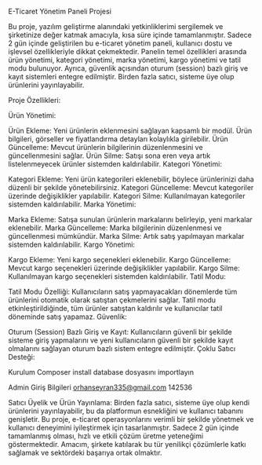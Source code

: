 E-Ticaret Yönetim Paneli Projesi

Bu proje, yazılım geliştirme alanındaki yetkinliklerimi sergilemek ve şirketinize değer katmak amacıyla, kısa süre içinde tamamlanmıştır. Sadece 2 gün içinde geliştirilen bu e-ticaret yönetim paneli, kullanıcı dostu ve işlevsel özellikleriyle dikkat çekmektedir. Panelin temel özellikleri arasında ürün yönetimi, kategori yönetimi, marka yönetimi, kargo yönetimi ve tatil modu bulunuyor. Ayrıca, güvenlik açısından oturum (session) bazlı giriş ve kayıt sistemleri entegre edilmiştir. Birden fazla satıcı, sisteme üye olup ürünlerini yayınlayabilir.

Proje Özellikleri:

Ürün Yönetimi:

Ürün Ekleme: Yeni ürünlerin eklenmesini sağlayan kapsamlı bir modül. Ürün bilgileri, görseller ve fiyatlandırma detayları kolaylıkla girilebilir.
Ürün Güncelleme: Mevcut ürünlerin bilgilerinin düzenlenmesini ve güncellenmesini sağlar.
Ürün Silme: Satışı sona eren veya artık listelenmeyecek ürünler sistemden kaldırılabilir.
Kategori Yönetimi:

Kategori Ekleme: Yeni ürün kategorileri eklenebilir, böylece ürünlerinizi daha düzenli bir şekilde yönetebilirsiniz.
Kategori Güncelleme: Mevcut kategoriler üzerinde değişiklikler yapılabilir.
Kategori Silme: Kullanılmayan kategoriler sistemden kaldırılabilir.
Marka Yönetimi:

Marka Ekleme: Satışa sunulan ürünlerin markalarını belirleyip, yeni markalar eklenebilir.
Marka Güncelleme: Marka bilgilerinin düzenlenmesi ve güncellenmesi mümkündür.
Marka Silme: Artık satış yapılmayan markalar sistemden kaldırılabilir.
Kargo Yönetimi:

Kargo Ekleme: Yeni kargo seçenekleri eklenebilir.
Kargo Güncelleme: Mevcut kargo seçenekleri üzerinde değişiklikler yapılabilir.
Kargo Silme: Kullanılmayan kargo seçenekleri sistemden kaldırılabilir.
Tatil Modu:

Tatil Modu Özelliği: Kullanıcıların satış yapmayacakları dönemlerde tüm ürünlerini otomatik olarak satıştan çekmelerini sağlar. Tatil modu etkinleştirildiğinde, tüm ürünler satıştan kaldırılır ve kullanıcılar tatil döneminde satış yapamaz.
Güvenlik:

Oturum (Session) Bazlı Giriş ve Kayıt: Kullanıcıların güvenli bir şekilde sisteme giriş yapmalarını ve yeni kullanıcıların güvenli bir şekilde kayıt olmalarını sağlayan oturum bazlı sistem entegre edilmiştir.
Çoklu Satıcı Desteği:


Kurulum
Composer install 
database dosyasını importlayın

Admin Giriş Bilgileri
orhanseyran335@gmail.com
142536

Satıcı Üyelik ve Ürün Yayınlama: Birden fazla satıcı, sisteme üye olup kendi ürünlerini yayınlayabilir, bu da platformun esnekliğini ve kullanıcı tabanını genişletir.
Bu proje, e-ticaret operasyonlarını verimli bir şekilde yönetmek ve kullanıcı deneyimini iyileştirmek için tasarlanmıştır. Sadece 2 gün içinde tamamlanmış olması, hızlı ve etkili çözüm üretme yeteneğimi göstermektedir. Amacım, şirkete katılarak bu tür yenilikçi çözümlerle katkı sağlamak ve sektördeki başarıya ortak olmaktır.
